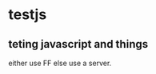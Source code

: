 testjs
======

teting javascript and things
-----------------------------
either use FF else use a server.
